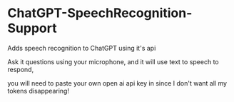 # ChatGPT-SpeechRecognition-Support
Adds speech recognition to ChatGPT using it's api

Ask it questions using your microphone, and it will use text to speech to respond,

you will need to paste your own open ai api key in since I don't want all my tokens disappearing!
